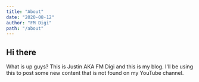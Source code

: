 ```yaml
---
title: "About"
date: "2020-08-12"
author: "FM Digi"
path: "/about"
---
```


## Hi there

What is up guys? This is Justin AKA FM Digi and this is my blog. I'll be using this to post some new content that is not found on my YouTube channel. 

<!-- The starter includes:

- **light/dark mode**, depending on your preferences
- great reading experience thanks to [**Inter UI font**](https://rsms.me/inter/), made by [Rasmus Andersson](https://rsms.me/about/)
- nice code highlighting thanks to [**PrismJS**](https://prismjs.com)
- responsive youtube/vimeo etc. videos thanks to [**gatsby-remark-embed-video**](https://github.com/borgfriend/gatsby-remark-embed-video)

So, there you have it... enjoy! -->
